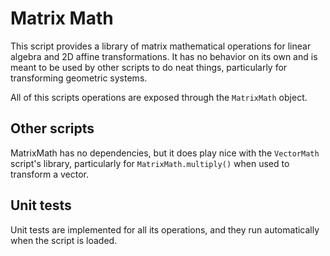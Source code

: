 # Matrix Math

This script provides a library of matrix mathematical operations for
linear algebra and 2D affine transformations. It has no behavior on its own
and is meant to be used by other scripts to do neat things, particularly
for transforming geometric systems.

All of this scripts operations are exposed through the ```MatrixMath``` object.

## Other scripts

MatrixMath has no dependencies, but it does play nice with the ```VectorMath```
script's library, particularly for ```MatrixMath.multiply()``` when used to
transform a vector.

## Unit tests
Unit tests are implemented for all its operations, and they run automatically
when the script is loaded.
